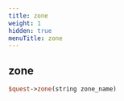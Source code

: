 ```yaml
---
title: zone
weight: 1
hidden: true
menuTitle: zone
---
```

## zone
```perl
$quest->zone(string zone_name)
```